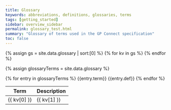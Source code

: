 ```yaml
---
title: Glossary
keywords: abbreviations, definitions, glossaries, terms
tags: [getting_started]
sidebar: overview_sidebar
permalink: glossary_test.html
summary: "Glossary of terms used in the GP Connect specification"
toc: false
---
```


<table>
<thead><tr><th>Term</th><th>Description</th></tr></thead>
<tbody>
{% assign gs = site.data.glossary | sort:[0] %}
{% for kv in gs %}
<tr> <td>{{ kv[0] }} </td><td> {{ kv[1] }} </td></tr>
{% endfor %}
</tbody>


{% assign glossaryTerms = site.data.glossary %}

{% for entry in glossaryTerms %}
{{entry.term}}
{{entry.def}}
{% endfor %}
